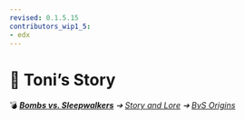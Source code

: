 ```yaml
---
revised: 0.1.5.15
contributors_wip1_5:
- edx
---
```


# 📁 Toni’s Story

💣 ***[Bombs vs. Sleepwalkers][home]** ➔ [Story and Lore][story] ➔ [BvS Origins][story_bvso]*

[home]: /README.md
[story]: /story/readme.md
[story_bvso]: /story/bvso/readme.md
